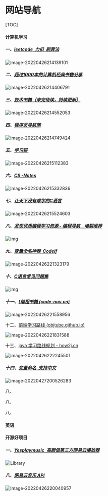 # 网站导航

[TOC]

<joe-dplayer src="https://drive.wanxin.xyz/本地/云想衣裳花想容.mp4"></joe-dplyer>

#### 计算机学习

##### 一、<a href="[力扣（LeetCode）官网 - 全球极客挚爱的技术成长平台 (leetcode-cn.com)](https://leetcode-cn.com/)" >leetcode  力扣  刷算法</a>

![image-20220426214139101](https://pult-1302560558.cos.ap-shanghai.myqcloud.com/img/image-20220426214139101.png)

##### 二、<a href="]https://github.com/forthespada/CS-Books#00、C语言)">超过1000本的计算机经典书籍分享</a>

![image-20220426214406791](https://pult-1302560558.cos.ap-shanghai.myqcloud.com/img/image-20220426214406791.png)

##### 三、<a href="https://github.com/TIM168/technical_books">技术书籍（未完待续，持续更新）</a>

![image-20220426214552053](https://pult-1302560558.cos.ap-shanghai.myqcloud.com/img/image-20220426214552053.png)

##### 四、<a href="https://www.chenzhuofan.top/#站长推荐)">程序员导航网</a>

![image-20220426214749424](https://pult-1302560558.cos.ap-shanghai.myqcloud.com/img/image-20220426214749424.png)

##### 五、<a href="https://learncat.cn/home">学习猫 </a>

![image-20220426215112383](https://pult-1302560558.cos.ap-shanghai.myqcloud.com/img/image-20220426215112383.png)

##### 六、<a href="http://www.cyc2018.xyz/#算法">CS -Notes</a>

![image-20220426215332836](https://pult-1302560558.cos.ap-shanghai.myqcloud.com/img/image-20220426215332836.png)

##### 七、<a href="https://github.com/coderit666/CNote">让天下没有难学的C语言</a>

![image-20220426215524603](https://pult-1302560558.cos.ap-shanghai.myqcloud.com/img/image-20220426215524603.png)

##### 八、<a href="https://www.code-nav.cn/">发现优质编程学习资源 - 编程导航    墙裂推荐</a>

![img](https://pult-1302560558.cos.ap-shanghai.myqcloud.com/img/image-20220426220423291.png)

##### 九、<a href="https://unbug.github.io/codelf">变量命名神器  Codeif</a>

![image-20220426221323179](https://pult-1302560558.cos.ap-shanghai.myqcloud.com/img/image-20220426221323179.png)

##### 十、<a href="http://c-faq-chn.sourceforge.net/ccfaq/ccfaq.html">C语言常见问题集</a>

![img](https://pult-1302560558.cos.ap-shanghai.myqcloud.com/img/image-20220426221411545.png)

##### 十一、<a href="https://free.code-nav.cn/#/./编程书籍/README?id=c">[编程书籍 (code-nav.cn)</a>

![image-20220426221558956](https://pult-1302560558.cos.ap-shanghai.myqcloud.com/img/image-20220426221558956.png)

十二、<a href="https://objtube.github.io/front-end-roadmap/#/">前端学习路线 (objtube.github.io)</a>

![image-20220426221831588](https://pult-1302560558.cos.ap-shanghai.myqcloud.com/img/image-20220426221831588.png)

十三、<a href="https://how2j.cn/frontroute">java 学习路线规划 - how2j.cn</a>

![image-20220426222245501](https://pult-1302560558.cos.ap-shanghai.myqcloud.com/img/image-20220426222245501.png)

##### 十四、<a href="https://varbook.uiuing.com/#/">变量命名  支持中文</a>

![image-20220427200526283](https://pult-1302560558.cos.ap-shanghai.myqcloud.com/img/image-20220427200526283.png)

八、<a href=""></a>

八、<a href=""></a>

八、<a href=""></a>

#### 英语

#### 开源好项目

##### 一、<a href="(https://github.com/qier222/YesPlayMusic">Yesplaymusic  高颜值第三方网易云播放器</a>

![Library](https://github.com/qier222/YesPlayMusic/raw/master/images/library.png)

##### 八、<a href="https://github.com/Binaryify/NeteaseCloudMusicApi">网易云音乐 API</a>

![image-20220426220040957](https://pult-1302560558.cos.ap-shanghai.myqcloud.com/img/image-20220426220040957.png)